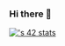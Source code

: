 ### Hi there 👋


[![<iel-mach>'s 42 stats](https://badge.mediaplus.ma/darkblue/<iel-mach>)](https://github.com/iel-mach/badge42)
